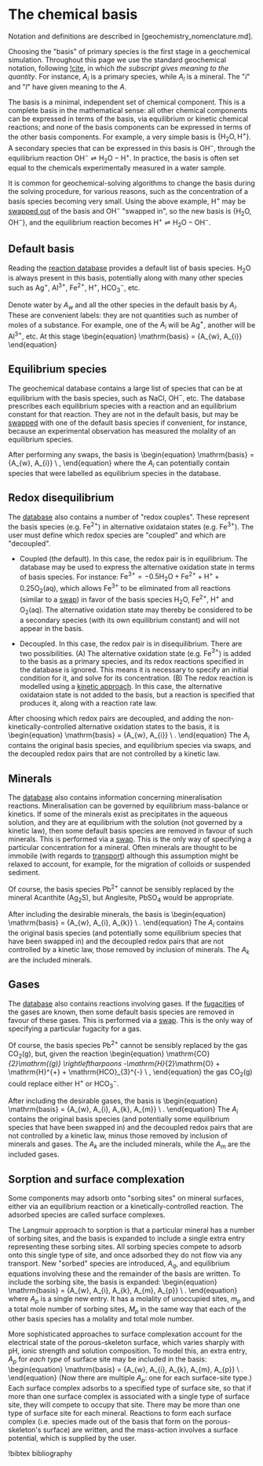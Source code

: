 # The chemical basis

Notation and definitions are described in [geochemistry_nomenclature.md].

Choosing the "basis" of primary species is the first stage in a geochemical simulation.  Throughout this page we use the standard geochemical notation, following [!cite](bethke_2007), in which *the subscript gives meaning to the quantity*.  For instance, $A_{i}$ is a primary species, while $A_{l}$ is a mineral.  The "$i$" and "$l$" have given meaning to the $A$.

The basis is a minimal, independent set of chemical component.  This is a complete basis in the mathematical sense: all other chemical components can be expressed in terms of the basis, via equilibrium or kinetic chemical reactions; and none of the basis components can be expressed in terms of the other basis components.  For example, a very simple basis is $\left\{ \mathrm{H}_{2}\mathrm{O}, \mathrm{H}^{+} \right\}$.  A secondary species that can be expressed in this basis is OH$^{-}$, through the equilibrium reaction $\mathrm{OH}^{-} \rightleftharpoons \mathrm{H}_{2}\mathrm{O} - \mathrm{H}^{+}$.  In practice, the basis is often set equal to the chemicals experimentally measured in a water sample.

It is common for geochemical-solving algorithms to change the basis during the solving procedure, for various reasons, such as the concentration of a basis species becoming very small.  Using the above example, H$^{+}$ may be [swapped out](swap.md) of the basis and OH$^{-}$ "swapped in", so the new basis is $\{\mathrm{H}_{2}\mathrm{O}, \mathrm{OH}^{-}\}$, and the equilibrium reaction becomes H$^{+} \rightleftharpoons \mathrm{H}_{2}\mathrm{O} - \mathrm{OH}^{-}$.

## Default basis

Reading the [reaction database](geochemistry/database/index.md) provides a default list of basis species.  H$_{2}$O is always present in this basis, potentially along with many other species such as Ag$^{+}$, Al$^{3+}$, Fe$^{2+}$, H$^{+}$, HCO$_{3}^{-}$, etc.

Denote water by $A_{w}$ and all the other species in the default basis by $A_{i}$.  These are convenient labels: they are not quantities such as number of moles of a substance.  For example, one of the $A_{i}$ will be Ag$^{+}$, another will be Al$^{3+}$, etc.  At this stage
\begin{equation}
\mathrm{basis} = \{A_{w}, A_{i}\}
\end{equation}

## Equilibrium species

The geochemical database contains a large list of species that can be at equilibrium with the basis species, such as NaCl, OH$^{-}$, etc.  The database prescribes each equilibrium species with a reaction and an equilibrium constant for that reaction.  They are not in the default basis, but may be [swapped](swap.md) with one of the default basis species if convenient, for instance, because an experimental observation has measured the molality of an equilibrium species.

After performing any swaps, the basis is
\begin{equation}
\mathrm{basis} = \{A_{w}, A_{i}\} \ ,
\end{equation}
where the $A_{i}$ can potentially contain species that were labelled as equilibrium species in the database.


## Redox disequilibrium

The [database](geochemistry/database/index.md) also contains a number of "redox couples".  These represent the basis species (e.g. Fe$^{2+}$) in alternative oxidataion states (e.g. Fe$^{3+}$).  The user must define which redox species are "coupled" and which are "decoupled".

- Coupled (the default).  In this case, the redox pair is in equilibrium.  The database may be used to express the alternative oxidation state in terms of basis species.  For instance: $\mathrm{Fe}^{3+}= -0.5\mathrm{H}_{2}\mathrm{O} + \mathrm{Fe}^{2+} + \mathrm{H}^{+} + 0.25\mathrm{O}_{2}\mathrm{(aq)}$, which allows Fe$^{3+}$ to be eliminated from all reactions (similar to a [swap](swap.md)) in favor of the basis species H$_{2}$O, Fe$^{2+}$, H$^{+}$ and O$_{2}$(aq).  The alternative oxidation state may thereby be considered to be a secondary species (with its own equilibrium constant) and will not appear in the basis.

- Decoupled.  In this case, the redox pair is in disequilibrium.  There are two possibilities.  (A) The alternative oxidation state (e.g. Fe$^{3+}$) is added to the basis as a primary species, and its redox reactions specified in the database is ignored.  This means it is necessary to specify an initial condition for it, and solve for its concentration.  (B) The redox reaction is modelled using a [kinetic approach](theory/index.md).  In this case, the alternative oxidataion state is not added to the basis, but a reaction is specified that produces it, along with a reaction rate law.

After choosing which redox pairs are decoupled, and adding the non-kinetically-controlled alternative oxidation states to the basis, it is
\begin{equation}
\mathrm{basis} = \{A_{w}, A_{i}\} \ .
\end{equation}
The $A_{i}$ contains the original basis species, and equilibrium species via swaps, and the decoupled redox pairs that are not controlled by a kinetic law.

## Minerals

The [database](geochemistry/database/index.md) also contains information concerning mineralisation reactions.  Mineralisation can be governed by equilibrium mass-balance or kinetics.  If some of the minerals exist as precipitates in the aqueous solution, and they are at equilibrium with the solution (not governed by a kinetic law), then some default basis species are removed in favour of such minerals.  This is performed via a [swap](swap.md).  This is the only way of specifying a particular concentration for a mineral.  Often minerals are thought to be immobile (with regards to [transport](theory/index.md)) although this assumption might be relaxed to account, for example, for the migration of colloids or suspended sediment.

Of course, the basis species Pb$^{2+}$ cannot be sensibly replaced by the mineral Acanthite (Ag$_{2}$S), but Anglesite, PbSO$_{4}$ would be appropriate.

After including the desirable minerals, the basis is
\begin{equation}
\mathrm{basis} = \{A_{w}, A_{i}, A_{k}\} \ .
\end{equation}
The $A_{i}$ contains the original basis species (and potentially some equilibrium species that have been swapped in) and the decoupled redox pairs that are not controlled by a kinetic law, those removed by inclusion of minerals.  The $A_{k}$ are the included minerals.

## Gases

The [database](geochemistry/database/index.md) also contains reactions involving gases.  If the [fugacities](fugacity.md) of the gases are known, then some default basis species are removed in favour of these gases.  This is performed via a [swap](swap.md).  This is the only way of specifying a particular fugacity for a gas.

Of course, the basis species Pb$^{2+}$ cannot be sensibly replaced by the gas CO$_{2}$(g), but, given the reaction
\begin{equation}
\mathrm{CO}_{2}\mathrm{(g)} \rightleftharpoons -\mathrm{H}_{2}\mathrm{O} + \mathrm{H}^{+} + \mathrm{HCO}_{3}^{-} \ ,
\end{equation}
the gas CO$_{2}$(g) could replace either H$^{+}$ or HCO$_{3}^{-}$.

After including the desirable gases, the basis is
\begin{equation}
\mathrm{basis} = \{A_{w}, A_{i}, A_{k}, A_{m}\} \ .
\end{equation}
The $A_{i}$ contains the original basis species (and potentially some equilibrium species that have been swapped in) and the decoupled redox pairs that are not controlled by a kinetic law, minus those removed by inclusion of minerals and gases.  The $A_{k}$ are the included minerals, while the $A_{m}$ are the included gases.


## Sorption and surface complexation

Some components may adsorb onto "sorbing sites" on mineral surfaces, either via an equilibrium reaction or a kinetically-controlled reaction.  The adsorbed species are called surface complexes.

The Langmuir approach to sorption is that a particular mineral has a number of sorbing sites, and the basis is expanded to include a single extra entry representing these sorbing sites.  All sorbing species compete to adsorb onto this single type of site, and once adsorbed they do not flow via any transport.  New "sorbed" species are introduced, $A_{q}$, and equilibrium equations involving these and the remainder of the basis are written.  To include the sorbing site, the basis is expanded:
\begin{equation}
\mathrm{basis} = \{A_{w}, A_{i}, A_{k}, A_{m}, A_{p}\} \ .
\end{equation}
where $A_{p}$ is a single new entry.  It has a molality of unoccupied sites, $m_{p}$ and a total mole number of sorbing sites, $M_{p}$ in the same way that each of the other basis species has a molality and total mole number.

More sophisticated approaches to surface complexation account for the electrical state of the porous-skeleton surface, which varies sharply with pH, ionic strength and solution composition.  To model this, an extra entry, $A_{p}$ for *each type* of surface site may be included in the basis:
\begin{equation}
\mathrm{basis} = \{A_{w}, A_{i}, A_{k}, A_{m}, A_{p}\} \ .
\end{equation}
(Now there are multiple $A_{p}$: one for each surface-site type.)  Each surface complex adsorbs to a specified type of surface site, so that if more than one surface complex is associated with a single type of surface site, they will compete to occupy that site.  There may be more than one type of surface site for each mineral.  Reactions to form each surface complex (i.e. species made out of the basis that form on the porous-skeleton's surface) are written, and the mass-action involves a surface potential, which is supplied by the user.


!bibtex bibliography
